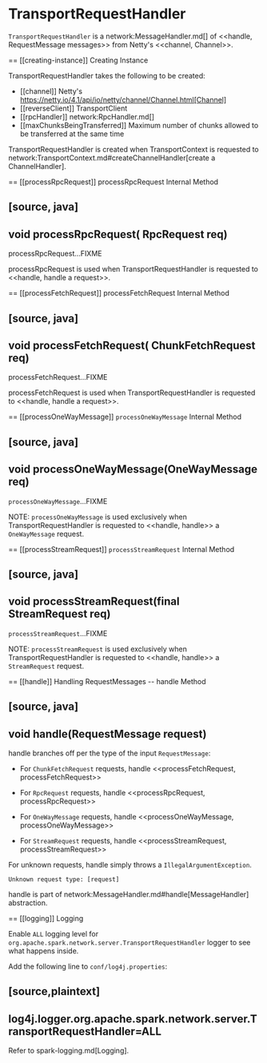 # TransportRequestHandler

`TransportRequestHandler` is a network:MessageHandler.md[] of <<handle, RequestMessage messages>> from Netty's <<channel, Channel>>.

== [[creating-instance]] Creating Instance

TransportRequestHandler takes the following to be created:

* [[channel]] Netty's https://netty.io/4.1/api/io/netty/channel/Channel.html[Channel]
* [[reverseClient]] TransportClient
* [[rpcHandler]] network:RpcHandler.md[]
* [[maxChunksBeingTransferred]] Maximum number of chunks allowed to be transferred at the same time

TransportRequestHandler is created when TransportContext is requested to network:TransportContext.md#createChannelHandler[create a ChannelHandler].

== [[processRpcRequest]] processRpcRequest Internal Method

[source, java]
----
void processRpcRequest(
  RpcRequest req)
----

processRpcRequest...FIXME

processRpcRequest is used when TransportRequestHandler is requested to <<handle, handle a request>>.

== [[processFetchRequest]] processFetchRequest Internal Method

[source, java]
----
void processFetchRequest(
  ChunkFetchRequest req)
----

processFetchRequest...FIXME

processFetchRequest is used when TransportRequestHandler is requested to <<handle, handle a request>>.

== [[processOneWayMessage]] `processOneWayMessage` Internal Method

[source, java]
----
void processOneWayMessage(OneWayMessage req)
----

`processOneWayMessage`...FIXME

NOTE: `processOneWayMessage` is used exclusively when TransportRequestHandler is requested to <<handle, handle>> a `OneWayMessage` request.

== [[processStreamRequest]] `processStreamRequest` Internal Method

[source, java]
----
void processStreamRequest(final StreamRequest req)
----

`processStreamRequest`...FIXME

NOTE: `processStreamRequest` is used exclusively when TransportRequestHandler is requested to <<handle, handle>> a `StreamRequest` request.

== [[handle]] Handling RequestMessages -- handle Method

[source, java]
----
void handle(RequestMessage request)
----

handle branches off per the type of the input `RequestMessage`:

* For `ChunkFetchRequest` requests, handle <<processFetchRequest, processFetchRequest>>

* For `RpcRequest` requests, handle <<processRpcRequest, processRpcRequest>>

* For `OneWayMessage` requests, handle <<processOneWayMessage, processOneWayMessage>>

* For `StreamRequest` requests, handle <<processStreamRequest, processStreamRequest>>

For unknown requests, handle simply throws a `IllegalArgumentException`.

```
Unknown request type: [request]
```

handle is part of network:MessageHandler.md#handle[MessageHandler] abstraction.

== [[logging]] Logging

Enable `ALL` logging level for `org.apache.spark.network.server.TransportRequestHandler` logger to see what happens inside.

Add the following line to `conf/log4j.properties`:

[source,plaintext]
----
log4j.logger.org.apache.spark.network.server.TransportRequestHandler=ALL
----

Refer to spark-logging.md[Logging].
